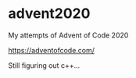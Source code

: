 # advent2020

My attempts of Advent of Code 2020

https://adventofcode.com/

Still figuring out c++...
